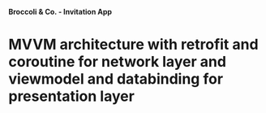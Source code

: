**Broccoli & Co. - Invitation App**

<h1> MVVM architecture with retrofit and coroutine for network layer and viewmodel and databinding for presentation layer </h>
